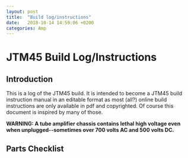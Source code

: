 ```yaml
---
layout: post
title:  "Build log/instructions"
date:   2018-10-14 14:59:06 +0200
categories: Amp
---
```


# JTM45 Build Log/Instructions

## Introduction
This is a log of the JTM45 build. It is intended to become a JTM45 build instruction manual in an editable format as most (all?) online build instructions are only available in pdf and copyrighted. Of course this document is inspired by many of those.

**WARNING: A tube amplifier chassis contains lethal high voltage even when unplugged--sometimes over 700 volts AC and 500 volts DC.**

## Parts Checklist